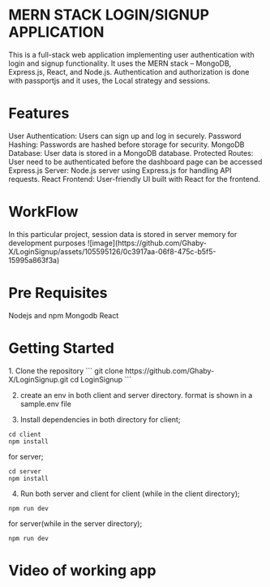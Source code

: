 <h1>MERN STACK LOGIN/SIGNUP APPLICATION</h1>
This is a full-stack web application implementing user authentication with login and signup functionality. It uses the MERN stack – MongoDB, Express.js, React, and Node.js.
Authentication and authorization is done with passportjs and it uses, the Local strategy and sessions.

<h1>Features</h1>
User Authentication: Users can sign up and log in securely.
Password Hashing: Passwords are hashed before storage for security.
MongoDB Database: User data is stored in a MongoDB database.
Protected Routes: User need to be authenticated before the dashboard page can be accessed
Express.js Server: Node.js server using Express.js for handling API requests.
React Frontend: User-friendly UI built with React for the frontend.

<h1>WorkFlow</h1>
In this particular project, session data is stored in server memory for development purposes
![image](https://github.com/Ghaby-X/LoginSignup/assets/105595126/0c3917aa-06f8-475c-b5f5-15995a863f3a)


<h1>Pre Requisites</h1>
Nodejs and npm
Mongodb
React

<h1>Getting Started</h1>
1. Clone the repository
```
git clone https://github.com/Ghaby-X/LoginSignup.git
cd LoginSignup
```

2. create an env in both client and server directory. format is shown in a sample.env file

3. Install dependencies in both directory
   for client;
```
cd client
npm install
```
for server;
```
cd server
npm install
```

4. Run both server and client
for client (while in the client directory);
```
npm run dev
```
for server(while in the server directory);
```
npm run dev
```

<h1> Video of working app</h1>
